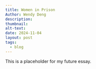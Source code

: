```yaml
---
title: Women in Prison
Author: Wendy Deng
description: 
thumbnail: 
alt-text: 
date: 2024-11-04
layout: post
tags:
  - blog
---
```


This is a placeholder for my future essay.